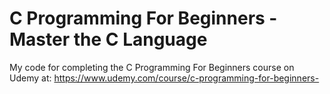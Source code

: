 # C Programming For Beginners - Master the C Language

My code for completing the C Programming For Beginners course on Udemy at: https://www.udemy.com/course/c-programming-for-beginners-
